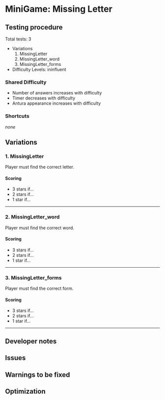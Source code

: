 # MiniGame: Missing Letter

## Testing procedure
Total tests: 3
- Variations
	1. MissingLetter
	2. MissingLetter_word
	3. MissingLetter_forms
- Difficulty Levels: ininfluent

### Shared Difficulty
- Number of answers increases with difficulty
- Timer decreases with difficulty
- Antura appearance increases with difficulty

### Shortcuts
_none_

## Variations

### 1. MissingLetter
Player must find the correct letter.

#### Scoring
- 3 stars if...
- 2 stars if...
- 1 star if...
---
### 2. MissingLetter_word
Player must find the correct word.

#### Scoring
- 3 stars if...
- 2 stars if...
- 1 star if...
---
### 3. MissingLetter_forms
Player must find the correct form.

#### Scoring
- 3 stars if...
- 2 stars if...
- 1 star if...
---
## Developer notes

## Issues

## Warnings to be fixed

## Optimization
